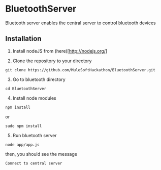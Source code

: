 BluetoothServer
===============
Bluetooth server enables the central server to control bluetooth devices

Installation
------
1. Install nodeJS from (here)[http://nodejs.org/]


2. Clone the repository to your directory
  ```
  git clone https://github.com/MuleSoftHackathon/BluetoothServer.git
  ```


3. Go to bluetooth directory
  ```
  cd BluetoothServer
  ``` 


4. Install node modules
  ```
  npm install
  ```
  or
  ```
  sudo npm install
  ```


5. Run bluetooth server
  ```
  node app/app.js
  ``` 
  then, you should see the message
  ```
  Connect to central server
  ```   


